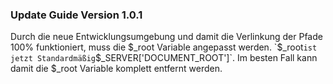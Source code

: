 ### Update Guide Version 1.0.1

Durch die neue Entwicklungsumgebung und damit die Verlinkung der Pfade 100% funktioniert, muss die $_root Variable angepasst werden. 
`$_root` ist jetzt Standardmäßig `$_SERVER['DOCUMENT_ROOT']`. Im besten Fall kann damit die $_root Variable komplett entfernt werden.